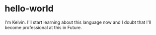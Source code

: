 # hello-world
I'm Kelvin. I'll start learning about this language now and I doubt that I'll become professional at this in Future.
